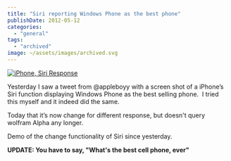 ```yaml
---
title: "Siri reporting Windows Phone as the best phone"
publishDate: 2012-05-12
categories: 
  - "general"
tags:
  - "archived"
image: ~/assets/images/archived.svg
---
```


[![iPhone, Siri Response](https://ramblinggeek.co.uk/wp-content/uploads/2012/05/photo_thumb1.png "iPhone, Siri Response")](https://ramblinggeek.co.uk/wp-content/uploads/2012/05/photo1.png)

Yesterday I saw a tweet from @appleboyy with a screen shot of a iPhone’s Siri function displaying Windows Phone as the best selling phone.  I tried this myself and it indeed did the same.

Today that it’s now change for different response, but doesn't query wolfram Alpha any longer.

Demo of the change functionality of Siri since yesterday.

**UPDATE: You have to say, "What's the best cell phone, ever"**
